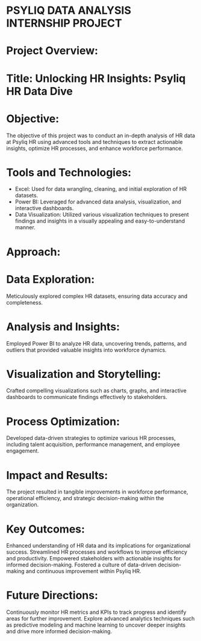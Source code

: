 # PSYLIQ DATA ANALYSIS INTERNSHIP PROJECT

# Project Overview:
# Title: Unlocking HR Insights: Psyliq HR Data Dive
# Objective:
The objective of this project was to conduct an in-depth analysis of HR data at Psyliq HR using advanced tools and techniques to extract actionable insights, optimize HR processes, and enhance workforce performance.

# Tools and Technologies:
* Excel: Used for data wrangling, cleaning, and initial exploration of HR datasets.
* Power BI: Leveraged for advanced data analysis, visualization, and interactive dashboards.
* Data Visualization: Utilized various visualization techniques to present findings and insights in a visually appealing and easy-to-understand manner.
# Approach:
# Data Exploration:

Meticulously explored complex HR datasets, ensuring data accuracy and completeness.
# Analysis and Insights:

Employed Power BI to analyze HR data, uncovering trends, patterns, and outliers that provided valuable insights into workforce dynamics.
# Visualization and Storytelling:

Crafted compelling visualizations such as charts, graphs, and interactive dashboards to communicate findings effectively to stakeholders.
# Process Optimization:

Developed data-driven strategies to optimize various HR processes, including talent acquisition, performance management, and employee engagement.
# Impact and Results:

The project resulted in tangible improvements in workforce performance, operational efficiency, and strategic decision-making within the organization.
# Key Outcomes:
Enhanced understanding of HR data and its implications for organizational success.
Streamlined HR processes and workflows to improve efficiency and productivity.
Empowered stakeholders with actionable insights for informed decision-making.
Fostered a culture of data-driven decision-making and continuous improvement within Psyliq HR.
# Future Directions:
Continuously monitor HR metrics and KPIs to track progress and identify areas for further improvement.
Explore advanced analytics techniques such as predictive modeling and machine learning to uncover deeper insights and drive more informed decision-making.
